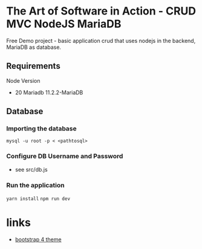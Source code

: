 # The Art of Software in Action -  CRUD MVC NodeJS MariaDB
Free Demo project - basic application crud that uses nodejs in the backend, MariaDB as database.

## Requirements 
Node Version
 - 20 
Mariadb  11.2.2-MariaDB

## Database
### Importing the database
``` mysql -u root -p < <pathtosql> ```
### Configure DB Username and Password
- see src/db.js

### Run the application
``` yarn install ```
``` npm run dev ```



# links
- [bootstrap 4 theme](https://bootswatch.com/5/lux/bootstrap.min.css)
